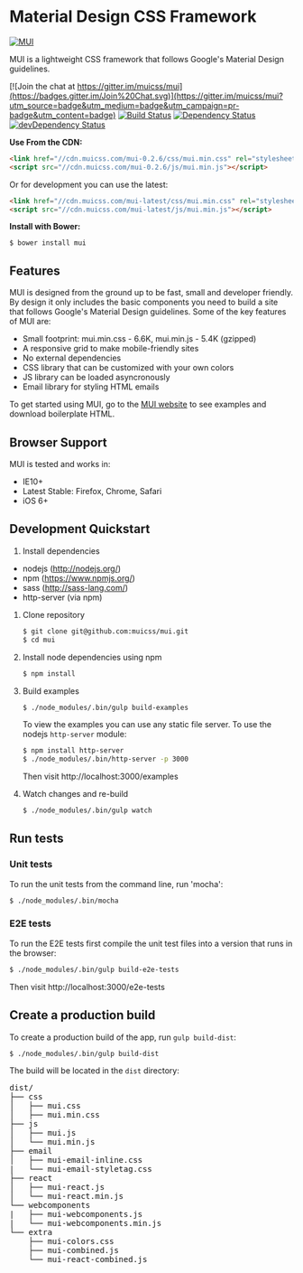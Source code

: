 # Material Design CSS Framework

[![MUI](https://www.muicss.com/static/favicons/icon-192x192.png)](https://www.muicss.com)

MUI is a lightweight CSS framework that follows Google's Material Design guidelines.

[![Join the chat at https://gitter.im/muicss/mui](https://badges.gitter.im/Join%20Chat.svg)](https://gitter.im/muicss/mui?utm_source=badge&utm_medium=badge&utm_campaign=pr-badge&utm_content=badge)
[![Build Status](https://travis-ci.org/muicss/mui.svg?branch=master)](https://travis-ci.org/muicss/mui)
[![Dependency Status](https://david-dm.org/muicss/mui.svg)](https://david-dm.org/muicss/mui)
[![devDependency Status](https://david-dm.org/muicss/mui/dev-status.svg)](https://david-dm.org/muicss/mui#info=devDependencies)

**Use From the CDN:**

```html
<link href="//cdn.muicss.com/mui-0.2.6/css/mui.min.css" rel="stylesheet" type="text/css" />
<script src="//cdn.muicss.com/mui-0.2.6/js/mui.min.js"></script>
```

Or for development you can use the latest:

```html
<link href="//cdn.muicss.com/mui-latest/css/mui.min.css" rel="stylesheet" type="text/css" />
<script src="//cdn.muicss.com/mui-latest/js/mui.min.js"></script>
```

**Install with Bower:**

```shell
$ bower install mui
```

## Features

MUI is designed from the ground up to be fast, small and developer friendly. By design it only includes the basic components you need to build a site that follows Google's Material Design guidelines. Some of the key features of MUI are:

* Small footprint: mui.min.css - 6.6K, mui.min.js - 5.4K (gzipped)
* A responsive grid to make mobile-friendly sites
* No external dependencies
* CSS library that can be customized with your own colors
* JS library can be loaded asyncronously
* Email library for styling HTML emails

To get started using MUI, go to the [MUI website](https://www.muicss.com) to see examples and download boilerplate HTML.

## Browser Support 

MUI is tested and works in:

* IE10+
* Latest Stable: Firefox, Chrome, Safari
* iOS 6+

## Development Quickstart

1. Install dependencies

  * nodejs (http://nodejs.org/)
  * npm (https://www.npmjs.org/)
  * sass (http://sass-lang.com/)
  * http-server (via npm)

1. Clone repository

   ```bash
   $ git clone git@github.com:muicss/mui.git
   $ cd mui
   ```

1. Install node dependencies using npm

   ```bash
   $ npm install
   ```

1. Build examples

   ```bash
   $ ./node_modules/.bin/gulp build-examples
   ```

   To view the examples you can use any static file server. To use the nodejs `http-server` module:

   ```bash
   $ npm install http-server
   $ ./node_modules/.bin/http-server -p 3000
   ```

   Then visit http://localhost:3000/examples

1. Watch changes and re-build

   ```bash
   $ ./node_modules/.bin/gulp watch
   ```

## Run tests

### Unit tests

To run the unit tests from the command line, run 'mocha':

```bash
$ ./node_modules/.bin/mocha
```

### E2E tests

To run the E2E tests first compile the unit test files into a version that runs in the browser:

```bash
$ ./node_modules/.bin/gulp build-e2e-tests
```

Then visit http://localhost:3000/e2e-tests

## Create a production build

To create a production build of the app, run `gulp build-dist`:

```bash
$ ./node_modules/.bin/gulp build-dist
```

The build will be located in the `dist` directory:

<pre>
dist/
├── css
│   ├── mui.css
│   ├── mui.min.css
├── js
│   ├── mui.js
│   └── mui.min.js
├── email
│   ├── mui-email-inline.css
|   └── mui-email-styletag.css
├── react
│   ├── mui-react.js
│   └── mui-react.min.js
└── webcomponents
|   ├── mui-webcomponents.js
|   └── mui-webcomponents.min.js
└── extra
    ├── mui-colors.css
    ├── mui-combined.js
    └── mui-react-combined.js
</pre>
